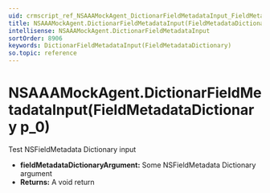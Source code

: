 ```yaml
---
uid: crmscript_ref_NSAAAMockAgent_DictionarFieldMetadataInput_FieldMetadataDictionary_p_0
title: NSAAAMockAgent.DictionarFieldMetadataInput(FieldMetadataDictionary p_0)
intellisense: NSAAAMockAgent.DictionarFieldMetadataInput
sortOrder: 8906
keywords: DictionarFieldMetadataInput(FieldMetadataDictionary)
so.topic: reference
---
```


# NSAAAMockAgent.DictionarFieldMetadataInput(FieldMetadataDictionary p_0)

Test NSFieldMetadata Dictionary input

* **fieldMetadataDictionaryArgument:** Some NSFieldMetadata Dictionary argument
* **Returns:** A void return
